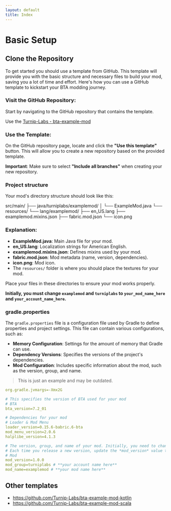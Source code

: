 ```yaml
---
layout: default
title: Index
---
```


# Basic Setup

## Clone the Repository

To get started you should use a template from GitHub. This template will provide you with the basic structure and necessary files to build your mod, saving you a lot of time and effort. Here's how you can use a GitHub template to kickstart your BTA modding journey.

### **Visit the GitHub Repository**:

Start by navigating to the GitHub repository that contains the template.

Use the [Turnip-Labs - bta-example-mod](https://github.com/Turnip-Labs/bta-example-mod)

### **Use the Template**:

On the GitHub repository page, locate and click the **"Use this template"** button. This will allow you to create a new repository based on the provided template.

**Important**: Make sure to select **"Include all branches"** when creating your new repository.

### Project structure

Your mod's directory structure should look like this:

src/main/
├── java/turniplabs/examplemod/
│   └── ExampleMod.java
└── resources/
└── lang/examplemod/
├── en_US.lang
├── examplemod.mixins.json
├── fabric.mod.json
└── icon.png

### Explanation:

- **ExampleMod.java**: Main Java file for your mod.
- **en_US.lang**: Localization strings for American English.
- **examplemod.mixins.json**: Defines mixins used by your mod.
- **fabric.mod.json**: Mod metadata (name, version, dependencies).
- **icon.png**: Mod icon.
- The `resources/` folder is where you should place the textures for your mod.

Place your files in these directories to ensure your mod works properly.

**Initially, you must change `examplemod` and `turniplabs` to `your_mod_name_here` and `your_account_name_here`.**

### gradle.properties

The `gradle.properties` file is a configuration file used by Gradle to define properties and project settings. This file can contain various configurations, such as:

- **Memory Configuration**: Settings for the amount of memory that Gradle can use.
- **Dependency Versions**: Specifies the versions of the project's dependencies.
- **Mod Configuration**: Includes specific information about the mod, such as the version, group, and name.

> This is just an example and may be outdated.
```yaml
org.gradle.jvmargs=-Xmx2G

# This specifies the version of BTA used for your mod
# BTA
bta_version=7.2_01

# Dependencies for your mod
# Loader & Mod Menu
loader_version=0.15.6-babric.6-bta
mod_menu_version=2.0.6
halplibe_version=4.1.3

# The version, group, and name of your mod. Initially, you need to change these to match your mod's information.
# Each time you release a new version, update the *mod_version* value to a different or newer value.
# Mod
mod_version=1.0.0
mod_group=turniplabs # **your account name here**
mod_name=examplemod # **your mod name here** 
```

## Other templates
* https://github.com/Turnip-Labs/bta-example-mod-kotlin
* https://github.com/Turnip-Labs/bta-example-mod-scala

